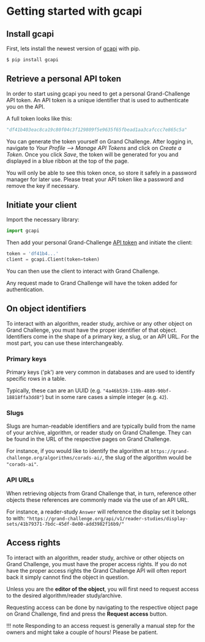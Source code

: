 
# Getting started with gcapi


## Install gcapi

First, lets install the newest version of [gcapi](https://pypi.org/project/gcapi/) with pip.

```bash
$ pip install gcapi
```


## Retrieve a personal API token

In order to start using gcapi you need to get a personal Grand-Challenge API token. An API token is a unique identifier that is used to authenticate you on the API.

A full token looks like this:
```Python
"df41b403eac8ca19c80f04c3f129809f5e9635f65fbead1aa3cafccc7e865c5a"
```

You can generate the token yourself on Grand Challenge. After logging in, navigate to *Your Profile ⟶ Manage API Tokens* and click on *Create a Token*. Once you click *Save*, the token will be generated for you and displayed in a blue ribbon at the top of the page.

You will only be able to see this token once, so store it safely in a password manager for later use. Please treat your API token like a password and remove the key if necessary.

## Initiate your client

Import the necessary library:

```python
import gcapi
```

Then add your personal Grand-Challenge [API token](https://grand-challenge.org/settings/api-tokens/) and initiate the client:

```python
token = 'df41b4...'
client = gcapi.Client(token=token)
```

You can then use the client to interact with Grand Challenge.

Any request made to Grand Challenge will have the token added for authentication.


## On object identifiers

To interact with an algorithm, reader study, archive or any other object on Grand Challenge, you must have the proper identifier of that object. Identifiers come in the shape of a primary key, a slug, or an API URL. For the most part, you can use these interchangeably.

### Primary keys
Primary keys ('pk') are very common in databases and are used to identify specific rows in a table.

Typically, these can are an UUID (e.g. `"4a46b539-119b-4889-90bf-18818ffa3dd8"`) but in some rare cases a simple integer (e.g. `42`).

### Slugs
Slugs are human-readable identifiers and are typically build from the name of your archive, algorithm, or reader study on Grand Challenge. They can be found in the URL of the respective pages on Grand Challenge.

For instance, if you would like to identify the algorithm at `https://grand-challenge.org/algorithms/corads-ai/`, the slug of the algorithm would be `"corads-ai"`.

### API URLs
When retrieving objects from Grand Challenge that, in turn, reference other objects these references are commonly made via the use of an API URL.

For instance, a reader-study `Answer` will reference the display set it belongs to with:
`"https://grand-challenge.org/api/v1/reader-studies/display-sets/41b79371-7bdc-45df-8e00-add3982f16b9/"`


## Access rights

To interact with an algorithm, reader study, archive or other objects on Grand Challenge, you must have the proper access rights. If you do not have the proper access rights the Grand Challenge API will often report back it simply cannot find the object in question.

Unless you are the **editor of the object**, you will first need to request access to the desired algorithm/reader study/archive.

Requesting access can be done by navigating to the respective object page on Grand Challenge, find and press the **Request access** button.

!!! note
    Responding to an access request is generally a manual step for the owners and might take a couple of hours! Please be patient.

